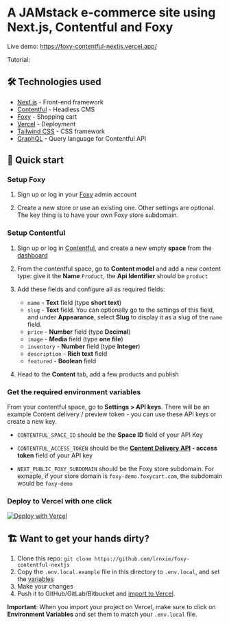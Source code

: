 # A JAMstack e-commerce site using Next.js, Contentful and Foxy

Live demo: https://foxy-contentful-nextjs.vercel.app/

Tutorial:

## 🛠 Technologies used

- [Next.js](https://nextjs.org/) - Front-end framework
- [Contentful](https://www.contentful.com/) - Headless CMS
- [Foxy](https://foxy.io/) - Shopping cart
- [Vercel](https://vercel.com/) - Deployment
- [Tailwind CSS](https://tailwindcss.com/) - CSS framework
- [GraphQL](https://graphql.org/) - Query language for Contentful API

## 🚀 Quick start

### Setup Foxy

1. Sign up or log in your [Foxy](https://admin.foxycart.com/admin) admin account

2. Create a new store or use an existing one. Other settings are optional. The key thing is to have your own Foxy store subdomain.

### Setup Contentful

1. Sign up or log in [Contentful](https://be.contentful.com/login), and create a new empty **space** from the [dashboard](https://app.contentful.com/)

2. From the contentful space, go to **Content model** and add a new content type: give it the **Name** `Product`, the **Api Identifier** should be `product`

3. Add these fields and configure all as required fields:

   - `name` - **Text** field (type **short text**)
   - `slug` - **Text** field. You can optionally go to the settings of this field, and under **Appearance**, select **Slug** to display it as a slug of the `name` field.
   - `price` - **Number** field (type **Decimal**)
   - `image` - **Media** field (type **one file**)
   - `inventory` - **Number** field (type **Integer**)
   - `description` - **Rich text** field
   - `featured` - **Boolean** field

4. Head to the **Content** tab, add a few products and publish

### Get the required environment variables

From your contentful space, go to **Settings > API keys**. There will be an example Content delivery / preview token - you can use these API keys or create a new key.

- `CONTENTFUL_SPACE_ID` should be the **Space ID** field of your API Key

- `CONTENTFUL_ACCESS_TOKEN` should be the **[Content Delivery API](https://www.contentful.com/developers/docs/references/content-delivery-api/) - access token** field of your API key

- `NEXT_PUBLIC_FOXY_SUBDOMAIN` should be the Foxy store subdomain. For exmaple, if your store domain is `foxy-demo.foxycart.com`, the subdomain would be `foxy-demo`

### Deploy to Vercel with one click

[![Deploy with Vercel](https://vercel.com/button)](https://vercel.com/new/git/external?repository-url=https://github.com/lrnxie/foxy-contentful-nextjs.git&env=CONTENTFUL_SPACE_ID,CONTENTFUL_ACCESS_TOKEN,NEXT_PUBLIC_FOXY_SUBDOMAIN)

## 🏗 Want to get your hands dirty?

1. Clone this repo: `git clone https://github.com/lrnxie/foxy-contentful-nextjs`
2. Copy the `.env.local.example` file in this directory to `.env.local`, and set the [variables](#Get-the-required-environment-variables)
3. Make your changes
4. Push it to GitHub/GitLab/Bitbucket and [import to Vercel](https://vercel.com/new).

**Important**: When you import your project on Vercel, make sure to click on **Environment Variables** and set them to match your `.env.local` file.
